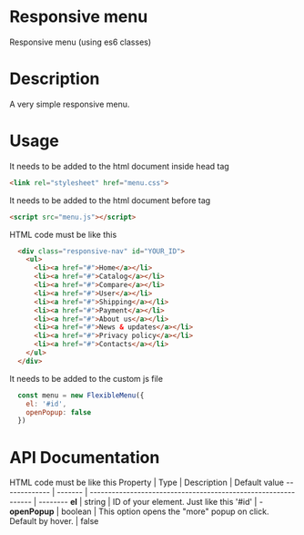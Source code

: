# Responsive menu
Responsive menu (using es6 classes)

# Description
A very simple responsive menu.

# Usage
It needs to be added to the html document inside head tag

```html
<link rel="stylesheet" href="menu.css">
```
It needs to be added to the html document before </body> tag

```html
<script src="menu.js"></script>
```
HTML code must be like this
```html
  <div class="responsive-nav" id="YOUR_ID">
    <ul>
      <li><a href="#">Home</a></li>
      <li><a href="#">Catalog</a></li>
      <li><a href="#">Compare</a></li>
      <li><a href="#">User</a></li>
      <li><a href="#">Shipping</a></li>
      <li><a href="#">Payment</a></li>
      <li><a href="#">About us</a></li>
      <li><a href="#">News & updates</a></li>
      <li><a href="#">Privacy policy</a></li>
      <li><a href="#">Contacts</a></li>
    </ul>
  </div>
```

It needs to be added to the custom js file
```js script
  const menu = new FlexibleMenu({
    el: '#id',
    openPopup: false
  })
```

# API Documentation
HTML code must be like this
Property      | Type    | Description                                                    | Default value
------------- | ------- | -------------------------------------------------------------- | --------
**el**        | string  | ID of your element. Just like this '#id'                       | -
**openPopup** | boolean | This option opens the "more" popup on click. Default by hover. | false
